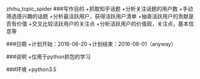 zhihu_topic_spider
###写作目的
+抓取知乎话题
+分析关注话题的用户数
+手动筛选感兴趣的话题
+分析最活跃用户，获得活跃用户清单
+抽查活跃用户的贡献是否有价值
+交叉比较活跃用户的关注点
+分析活跃用户的价值观，关注点，基本信息等

###日期
+计划开始：2016-06-20
+计划结束：2016-08-01（anyway）

###说明
+仅用于python抓包的学习


###环境
+python3.5



